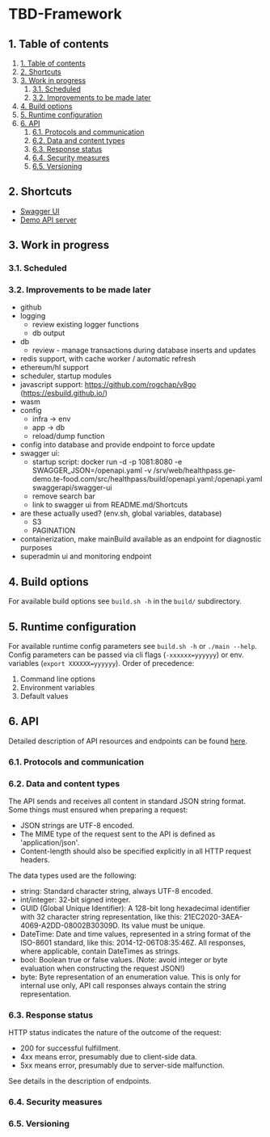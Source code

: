 # TBD-Framework

## 1. Table of contents

1. [1. Table of contents](#1-table-of-contents)
2. [2. Shortcuts](#2-shortcuts)
3. [3. Work in progress](#3-work-in-progress)
   1. [3.1. Scheduled](#31-scheduled)
   2. [3.2. Improvements to be made later](#32-improvements-to-be-made-later)
4. [4. Build options](#4-build-options)
5. [5. Runtime configuration](#5-runtime-configuration)
6. [6. API](#6-api)
   1. [6.1. Protocols and communication](#61-protocols-and-communication)
   2. [6.2. Data and content types](#62-data-and-content-types)
   3. [6.3. Response status](#63-response-status)
   4. [6.4. Security measures](#64-security-measures)
   5. [6.5. Versioning](#65-versioning)

## 2. Shortcuts

* [Swagger UI](http://???:1081)
* [Demo API server](https://???:2443/)

## 3. Work in progress

### 3.1. Scheduled

### 3.2. Improvements to be made later

* github
* logging
  * review existing logger functions
  * db output
* db
  * review - manage transactions during database inserts and updates
* redis support, with cache worker / automatic refresh
* ethereum/hl support
* scheduler, startup modules
* javascript support: https://github.com/rogchap/v8go (https://esbuild.github.io/)
* wasm
* config
  * infra -> env
  * app -> db
  * reload/dump function
* config into database and provide endpoint to force update
* swagger ui:
  * startup script: docker run -d -p 1081:8080 -e SWAGGER_JSON=/openapi.yaml -v /srv/web/healthpass.ge-demo.te-food.com/src/healthpass/build/openapi.yaml:/openapi.yaml swaggerapi/swagger-ui
  * remove search bar
  * link to swagger ui from README.md/Shortcuts
* are these actually used? (env.sh, global variables, database)
  * S3
  * PAGINATION
* containerization, make mainBuild available as an endpoint for diagnostic purposes
* superadmin ui and monitoring endpoint

## 4. Build options

For available build options see `build.sh -h` in the `build/` subdirectory.

## 5. Runtime configuration

For available runtime config parameters see `build.sh -h` or `./main --help`. Config parameters can be passed via cli flags (`-xxxxxx=yyyyyy`) or env. variables (`export XXXXXX=yyyyyy`). Order of precedence:

1. Command line options
2. Environment variables
3. Default values

## 6. API

Detailed description of API resources and endpoints can be found [here](http://???:1081/#/).

### 6.1. Protocols and communication

### 6.2. Data and content types

The API sends and receives all content in standard JSON string format. Some things must ensured when preparing a request:

* JSON strings are UTF-8 encoded.
* The MIME type of the request sent to the API is defined as 'application/json'.
* Content-length should also be specified explicitly in all HTTP request headers.

The data types used are the following:

* string: Standard character string, always UTF-8 encoded.
* int/integer: 32-bit signed integer.
* GUID (Global Unique Identifier): A 128-bit long hexadecimal identifier with 32 character string representation, like this: 21EC2020-3AEA-4069-A2DD-08002B30309D. Its value must be unique.
* DateTime: Date and time values, represented in a string format of the ISO-8601 standard, like this: 2014-12-06T08:35:46Z. All responses, where applicable, contain DateTimes as strings.
* bool: Boolean true or false values. (Note: avoid integer or byte evaluation when constructing the request JSON!)
* byte: Byte representation of an enumeration value. This is only for internal use only, API call responses always contain the string representation.

### 6.3. Response status

HTTP status indicates the nature of the outcome of the request:

* 200 for successful fulfillment.
* 4xx means error, presumably due to client-side data.
* 5xx means error, presumably due to server-side malfunction.

See details in the description of endpoints.

### 6.4. Security measures

### 6.5. Versioning
